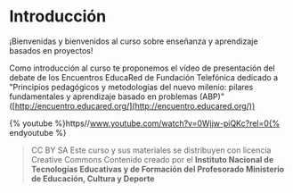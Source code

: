 # Introducción

¡Bienvenidas y bienvenidos al curso sobre enseñanza y aprendizaje basados en proyectos!

Como introducción al curso te proponemos el vídeo de presentación del debate de los Encuentros EducaRed de Fundación Telefónica dedicado a "Principios pedagógicos y metodologías del nuevo milenio: pilares fundamentales y aprendizaje basado en problemas (ABP)" ([http://encuentro.educared.org/](http://encuentro.educared.org/))

{% youtube %}https//www.youtube.com/watch?v=0Wjjw-piQKc?rel=0{% endyoutube %}

> CC BY SA
Este curso y sus materiales se distribuyen con licencia Creative Commons
Contenido creado por el **Instituto Nacional de Tecnologías Educativas y de Formación del Profesorado
Ministerio de Educación, Cultura y Deporte**

